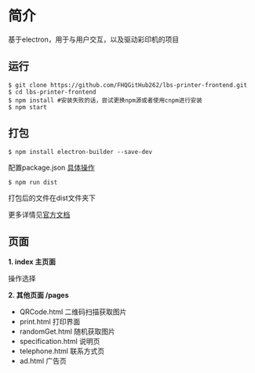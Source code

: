 # 简介
基于electron，用于与用户交互，以及驱动彩印机的项目

## 运行

```shell
$ git clone https://github.com/FHQGitHub262/lbs-printer-frontend.git
$ cd lbs-printer-frontend
$ npm install #安装失败的话，尝试更换npm源或者使用cnpm进行安装
$ npm start
```

## 打包

```shell
$ npm install electron-builder --save-dev
```

配置package.json [具体操作](https://liaoyq.club/2020/09/02/electron%E4%BD%BF%E7%94%A8%E8%AE%B0%E5%BD%95/)

```shell
$ npm run dist
```

打包后的文件在dist文件夹下

更多详情见[官方文档](https://www.electronjs.org/docs/tutorial/quick-start)

## 页面

**1. index 主页面** 

操作选择 

**2. 其他页面 /pages**

- QRCode.html 二维码扫描获取图片
- print.html 打印界面
- randomGet.html 随机获取图片
- specification.html 说明页
- telephone.html 联系方式页
- ad.html 广告页
